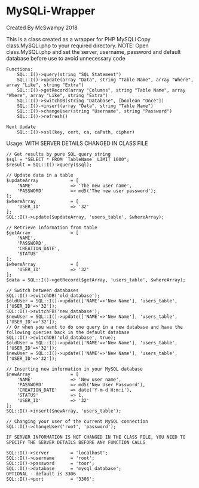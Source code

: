 # MySQLi-Wrapper
Created By McSwampy 2018

This is a class created as a wrapper for PHP MySQLi
Copy class.MySQLi.php to your required directory.
NOTE: Open class.MySQLi.php and set the server, username, password and default database before use to avoid unnecessary code
```
Functions:
	SQL::I()->query(string "SQL Statement")
	SQL::I()->update(array "Data", string "Table Name", array "Where", array "Like", string "Extra")
	SQL::I()->getRecord(array "Columns", string "Table Name", array "Where", array "Like", string "Extra")
	SQL::I()->switchDB(string "Database", [boolean "Once"])
	SQL::I()->insert(array "Data", string "Table Name")
	SQL::I()->changeUser(string "Username", string "Password")
	SQL::I()->refresh()
```
```
Next Update
	SQL::I()->ssl(key, cert, ca, caPath, cipher)
```
Usage:
	WITH SERVER DETAILS CHANGED IN CLASS FILE
	
	// Get results by pure SQL query string
	$sql = "SELECT * FROM `TableName` LIMIT 1000";
	$result = SQL::I()->query($sql);
	
	// Update data in a table
	$updateArray			= [
		'NAME'				=> 'The new user name',
		'PASSWORD'			=> md5('The new user password');
	];
	$whereArray				= [
		'USER_ID'			=> '32'
	];
	SQL::I()->update($updateArray, 'users_table', $whereArray);
	
	// Retrieve information from table
	$getArray				= [
		'NAME',
		'PASSWORD',
		'CREATION_DATE',
		'STATUS'
	];
	$whereArray				= [
		'USER_ID'			=> '32'
	];
	$data = SQL::I()->getRecord($getArray, 'users_table', $whereArray);
	
	// Switch between databases
	SQL::I()->switchDB('old_database');
	$oldUser = SQL::I()->update(['NAME'=>'New Name'], 'users_table', ['USER_ID'=>'32']);
	SQL::I()->switchFB('new_database');
	$newUser = SQL::I()->update(['NAME'=>'New Name'], 'users_table', ['USER_ID'=>'32']);
	// Or when you want to do one query in a new database and have the following queries back in the default database
	SQL::I()->switchDB('old_database', true);
	$oldUser = SQL::I()->update(['NAME'=>'New Name'], 'users_table', ['USER_ID'=>'32']);
	$newUser = SQL::I()->update(['NAME'=>'New Name'], 'users_table', ['USER_ID'=>'32']);
	
	// Inserting new information in your MySQL database
	$newArray				= [
		'NAME'				=> 'New user name',
		'PASSWORD'			=> md5('New User Password'),
		'CREATION_DATE'		=> date('Y-m-d H:m:i'),
		'STATUS'			=> 1,
		'USER_ID'			=> '32'
	];
	SQL::I()->insert($newArray, 'users_table');
	
	// Changing your user of the current MySQL connection
	SQL::I()->changeUser('root', 'password');
	
	IF SERVER INFORMATION IS NOT CHANGED IN THE CLASS FILE, YOU NEED TO SPECIFY THE SERVER DETAILS BEFORE ANY FUNCTION CALLS
	
	SQL::I()->server		= 'localhost';
	SQL::I()->username		= 'root';
	SQL::I()->password		= 'toor';
	SQL::I()->database		= 'mysql_database';
	OPTIONAL - default is 3306
	SQL::I()->port			= '3306';